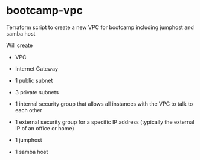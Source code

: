 # bootcamp-vpc
Terraform script to create a new VPC for bootcamp including jumphost and samba host

Will create

- VPC

- Internet Gateway

- 1 public subnet

- 3 private subnets

- 1 internal security group that allows all instances with the VPC to talk to each other

- 1 external security group for a specific IP address (typically the external IP of an office or home)

- 1 jumphost

- 1 samba host
